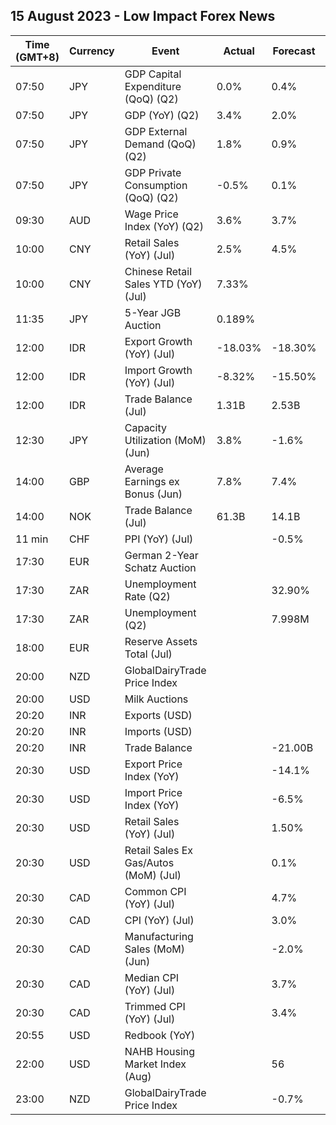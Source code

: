 ## 15 August 2023 - Low Impact Forex News

| Time (GMT+8) | Currency | Event | Actual | Forecast | Previous |
|------|----------|-------|--------|----------|----------|
| 07:50 | JPY | GDP Capital Expenditure (QoQ) (Q2) | 0.0% | 0.4% | 1.8% |
| 07:50 | JPY | GDP (YoY) (Q2) | 3.4% | 2.0% | 2.0% |
| 07:50 | JPY | GDP External Demand (QoQ) (Q2) | 1.8% | 0.9% | -0.3% |
| 07:50 | JPY | GDP Private Consumption (QoQ) (Q2) | -0.5% | 0.1% | 0.6% |
| 09:30 | AUD | Wage Price Index (YoY) (Q2) | 3.6% | 3.7% | 3.7% |
| 10:00 | CNY | Retail Sales (YoY) (Jul) | 2.5% | 4.5% | 3.1% |
| 10:00 | CNY | Chinese Retail Sales YTD (YoY) (Jul) | 7.33% |  | 8.15% |
| 11:35 | JPY | 5-Year JGB Auction | 0.189% |  | 0.132% |
| 12:00 | IDR | Export Growth (YoY) (Jul) | -18.03% | -18.30% | -21.18% |
| 12:00 | IDR | Import Growth (YoY) (Jul) | -8.32% | -15.50% | -18.35% |
| 12:00 | IDR | Trade Balance (Jul) | 1.31B | 2.53B | 3.46B |
| 12:30 | JPY | Capacity Utilization (MoM) (Jun) | 3.8% | -1.6% | -6.3% |
| 14:00 | GBP | Average Earnings ex Bonus (Jun) | 7.8% | 7.4% | 7.5% |
| 14:00 | NOK | Trade Balance (Jul) | 61.3B | 14.1B | 44.1B |
| 11 min | CHF | PPI (YoY) (Jul) |  | -0.5% | -0.6% |
| 17:30 | EUR | German 2-Year Schatz Auction |  |  | 3.070% |
| 17:30 | ZAR | Unemployment Rate (Q2) |  | 32.90% | 32.90% |
| 17:30 | ZAR | Unemployment (Q2) |  | 7.998M | 7.933M |
| 18:00 | EUR | Reserve Assets Total (Jul) |  |  | 1,105.60B |
| 20:00 | NZD | GlobalDairyTrade Price Index |  |  | -4.3% |
| 20:00 | USD | Milk Auctions |  |  | 3,100.0 |
| 20:20 | INR | Exports (USD) |  |  | 32.97B |
| 20:20 | INR | Imports (USD) |  |  | 53.10B |
| 20:20 | INR | Trade Balance |  | -21.00B | -20.13B |
| 20:30 | USD | Export Price Index (YoY) |  | -14.1% | -12.0% |
| 20:30 | USD | Import Price Index (YoY) |  | -6.5% | -6.1% |
| 20:30 | USD | Retail Sales (YoY) (Jul) |  | 1.50% | 1.49% |
| 20:30 | USD | Retail Sales Ex Gas/Autos (MoM) (Jul) |  | 0.1% | 0.3% |
| 20:30 | CAD | Common CPI (YoY) (Jul) |  | 4.7% | 5.1% |
| 20:30 | CAD | CPI (YoY) (Jul) |  | 3.0% | 2.8% |
| 20:30 | CAD | Manufacturing Sales (MoM) (Jun) |  | -2.0% | 1.2% |
| 20:30 | CAD | Median CPI (YoY) (Jul) |  | 3.7% | 3.9% |
| 20:30 | CAD | Trimmed CPI (YoY) (Jul) |  | 3.4% | 3.7% |
| 20:55 | USD | Redbook (YoY) |  |  | 0.3% |
| 22:00 | USD | NAHB Housing Market Index (Aug) |  | 56 | 56 |
| 23:00 | NZD | GlobalDairyTrade Price Index |  | -0.7% | -4.3% |
